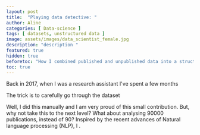```yaml
---
layout: post
title:  "Playing data detective: "
author: Aline
categories: [ Data-science ]
tags: [ datasets, unstructured data ]
image: assets/images/data_scientist_female.jpg
description: "description "
featured: true
hidden: true
beforetoc: "How I combined published and unpublished data into a structured dataset"
toc: true
---
```



Back in 2017, when I was a research assistant  I've spent a few months

The trick is to carefully go through the dataset

Well, I did this manually and I am very proud of this small contribution. But, why not take this to the next level? What about analysing 90000 publications, instead of 90? Inspired by the recent advances of Natural language processing (NLP), I .

